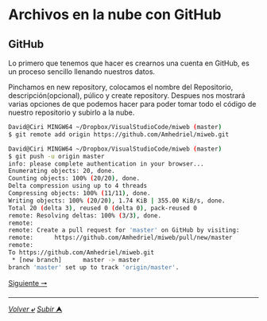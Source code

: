 # Archivos en la nube con GitHub

## GitHub
Lo primero que tenemos que hacer es crearnos una cuenta en GitHub, es un proceso sencillo llenando nuestros datos.

Pinchamos en new repository, colocamos el nombre del Repositorio, descripción(opcional), púlico y create repository.
Despues nos mostrará varias opciones de que podemos hacer para poder tomar todo el código de nuestro repositorio y subirlo a la nube.
~~~BASH
David@Ciri MINGW64 ~/Dropbox/VisualStudioCode/miweb (master)
$ git remote add origin https://github.com/Amhedriel/miweb.git
~~~

~~~BASH
David@Ciri MINGW64 ~/Dropbox/VisualStudioCode/miweb (master)
$ git push -u origin master
info: please complete authentication in your browser...
Enumerating objects: 20, done.
Counting objects: 100% (20/20), done.
Delta compression using up to 4 threads
Compressing objects: 100% (11/11), done.
Writing objects: 100% (20/20), 1.74 KiB | 355.00 KiB/s, done.
Total 20 (delta 3), reused 0 (delta 0), pack-reused 0
remote: Resolving deltas: 100% (3/3), done.
remote:
remote: Create a pull request for 'master' on GitHub by visiting:
remote:      https://github.com/Amhedriel/miweb/pull/new/master
remote:
To https://github.com/Amhedriel/miweb.git
 * [new branch]      master -> master
branch 'master' set up to track 'origin/master'.
~~~

[Siguiente **&#129042;**](013_Borrar_Archivos_Git.md "Para borrar archivos rm")

---
[*Volver* **&ldca;**](README.md "Ir a Readme") [*Subir* **&#11165;**](# "Ir al título")


